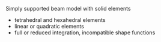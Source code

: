 Simply supported beam model with solid elements

+ tetrahedral and hexahedral elements
+ linear or quadratic elements
+ full or reduced integration, incompatible shape functions



